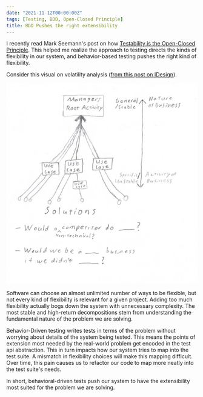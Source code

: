 ```yaml
---
date: "2021-11-12T00:00:00Z"
tags: [Testing, BDD, Open-Closed Principle]
title: BDD Pushes the right extensibility
---
```


I recently read Mark Seemann's post on how [Testability is the Open-Closed Principle](https://blog.ploeh.dk/2009/06/05/TestabilityIsReallyTheOpenClosedPrinciple/). This helped me realize the approach to testing directs the kinds of flexibility in our system, and behavior-based testing pushes the right kind of flexibility.
<!--more-->

Consider this visual on volatility analysis ([from this post on IDesign](../posts/2020-07-03-iDesign-Visual-Summary.md)). 

![Spectrum of volatility](../../static/post-media/IDesign-System/iDesignSolutionScubbing.png)


Software can choose an almost unlimited number of ways to be flexible, but not every kind of flexibility is relevant for a given project. Adding too much flexibility actually bogs down the system with unnecessary complexity. The most stable and high-return decompositions stem from understanding the fundamental nature of the problem we are solving. 

Behavior-Driven testing writes tests in terms of the problem without worrying about details of the system being tested. This means the points of extension most needed by the real-world problem get encoded in the test api abstraction. This in turn impacts how our system tries to map into the test suite. A mismatch in flexibility choices will make this mapping difficult. Over time, this pain causes us to refactor our code to map more neatly into the test suite's needs.

In short, behavioral-driven tests push our system to have the extensibility most suited for the problem we are solving.

<!-- 
Q: maybe keep it more focused on lifecycle stages
 -->
